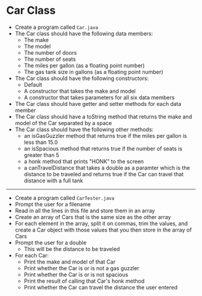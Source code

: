 # Car Class

- Create a program called `Car.java`
- The Car class should have the following data members:
  - The make
  - The model
  - The number of doors
  - The number of seats
  - The miles per gallon (as a floating point number)
  - The gas tank size in gallons (as a floating point number)
- The Car class should have the following constructors:
  - Default
  - A constructor that takes the make and model
  - A constructor that takes parameters for all six data members
- The Car class should have getter and setter methods for each data member
- The Car class should have a toString method that returns the make and model of the Car separated by a space
- The Car class should have the following other methods:
  - an isGasGuzzler method that returns true if the miles per gallon is less than 15.0
  - an isSpacious method that returns true if the number of seats is greater than 5
  - a honk method that prints "HONK" to the screen
  - a canTravelDistance that takes a double as a paramter which is the distance to be traveled and returns true if the Car can travel that distance with a full tank
- - - -
* Create a program called `CarTester.java`
* Prompt the user for a filename
* Read in all the lines in this file and store them in an array
* Create an array of Cars that is the same size as the other array
* For each element in the array, split it on commas, trim the values, and create a Car object with those values that you then store in the array of Cars
* Prompt the user for a double
  * This will be the distance to be traveled
* For each Car:
  * Print the make and model of that Car
  * Print whether the Car is or is not a gas guzzler
  * Print whether the Car is or is not spacious
  * Print the result of calling that Car's honk method
  * Print whether the Car can travel the distance the user entered
